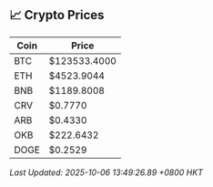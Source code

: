 ## 📈 Crypto Prices

| Coin | Price |
| ---- | ----- |
| BTC | $123533.4000 |
| ETH | $4523.9044 |
| BNB | $1189.8008 |
| CRV | $0.7770 |
| ARB | $0.4330 |
| OKB | $222.6432 |
| DOGE | $0.2529 |

_Last Updated: 2025-10-06 13:49:26.89 +0800 HKT_